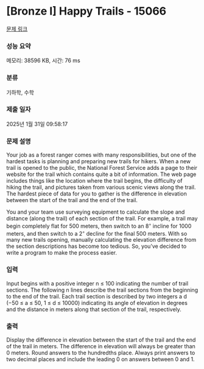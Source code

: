 # [Bronze I] Happy Trails - 15066 

[문제 링크](https://www.acmicpc.net/problem/15066) 

### 성능 요약

메모리: 38596 KB, 시간: 76 ms

### 분류

기하학, 수학

### 제출 일자

2025년 1월 31일 09:58:17

### 문제 설명

<p>Your job as a forest ranger comes with many responsibilities, but one of the hardest tasks is planning and preparing new trails for hikers. When a new trail is opened to the public, the National Forest Service adds a page to their website for the trail which contains quite a bit of information. The web page includes things like the location where the trail begins, the difficulty of hiking the trail, and pictures taken from various scenic views along the trail. The hardest piece of data for you to gather is the difference in elevation between the start of the trail and the end of the trail.</p>

<p>You and your team use surveying equipment to calculate the slope and distance (along the trail) of each section of the trail. For example, a trail may begin completely flat for 500 meters, then switch to an 8<sup>◦</sup> incline for 1000 meters, and then switch to a 2<sup>◦</sup> decline for the final 500 meters. With so many new trails opening, manually calculating the elevation difference from the section descriptions has become too tedious. So, you’ve decided to write a program to make the process easier.</p>

### 입력 

 <p>Input begins with a positive integer n ≤ 100 indicating the number of trail sections. The following n lines describe the trail sections from the beginning to the end of the trail. Each trail section is described by two integers a d (−50 ≤ a ≤ 50, 1 ≤ d ≤ 10000) indicating its angle of elevation in degrees and the distance in meters along that section of the trail, respectively.</p>

### 출력 

 <p>Display the difference in elevation between the start of the trail and the end of the trail in meters. The difference in elevation will always be greater than 0 meters. Round answers to the hundredths place. Always print answers to two decimal places and include the leading 0 on answers between 0 and 1.</p>

